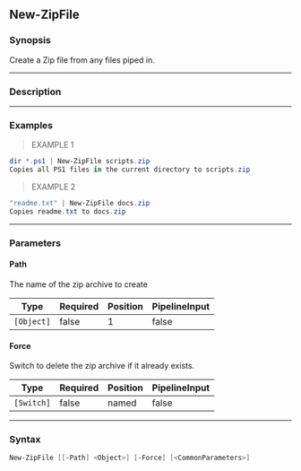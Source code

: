 New-ZipFile
-----------

### Synopsis
Create a Zip file from any files piped in.

---

### Description

---

### Examples
> EXAMPLE 1

```PowerShell
dir *.ps1 | New-ZipFile scripts.zip
Copies all PS1 files in the current directory to scripts.zip
```
> EXAMPLE 2

```PowerShell
"readme.txt" | New-ZipFile docs.zip
Copies readme.txt to docs.zip
```

---

### Parameters
#### **Path**
The name of the zip archive to create

|Type      |Required|Position|PipelineInput|
|----------|--------|--------|-------------|
|`[Object]`|false   |1       |false        |

#### **Force**
Switch to delete the zip archive if it already exists.

|Type      |Required|Position|PipelineInput|
|----------|--------|--------|-------------|
|`[Switch]`|false   |named   |false        |

---

### Syntax
```PowerShell
New-ZipFile [[-Path] <Object>] [-Force] [<CommonParameters>]
```
